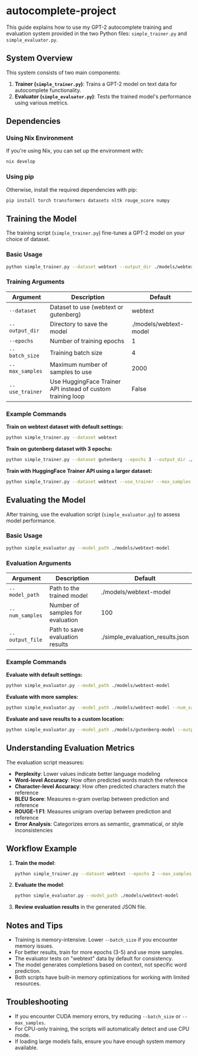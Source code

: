 # autocomplete-project

This guide explains how to use my GPT-2 autocomplete training and evaluation system provided in the two Python files: `simple_trainer.py` and `simple_evaluator.py`.

## System Overview

This system consists of two main components:

1. **Trainer (`simple_trainer.py`)**: Trains a GPT-2 model on text data for autocomplete functionality.
2. **Evaluator (`simple_evaluator.py`)**: Tests the trained model's performance using various metrics.

## Dependencies

### Using Nix Environment

If you're using Nix, you can set up the environment with:

```bash
nix develop
```

### Using pip

Otherwise, install the required dependencies with pip:

```bash
pip install torch transformers datasets nltk rouge_score numpy
```

## Training the Model

The training script (`simple_trainer.py`) fine-tunes a GPT-2 model on your choice of dataset.

### Basic Usage

```bash
python simple_trainer.py --dataset webtext --output_dir ./models/webtext-model
```

### Training Arguments

| Argument | Description | Default |
|----------|-------------|---------|
| `--dataset` | Dataset to use (webtext or gutenberg) | webtext |
| `--output_dir` | Directory to save the model | ./models/webtext-model |
| `--epochs` | Number of training epochs | 1 |
| `--batch_size` | Training batch size | 4 |
| `--max_samples` | Maximum number of samples to use | 2000 |
| `--use_trainer` | Use HuggingFace Trainer API instead of custom training loop | False |

### Example Commands

**Train on webtext dataset with default settings:**
```bash
python simple_trainer.py --dataset webtext
```

**Train on gutenberg dataset with 3 epochs:**
```bash
python simple_trainer.py --dataset gutenberg --epochs 3 --output_dir ./models/gutenberg-model
```

**Train with HuggingFace Trainer API using a larger dataset:**
```bash
python simple_trainer.py --dataset webtext --use_trainer --max_samples 5000
```

## Evaluating the Model

After training, use the evaluation script (`simple_evaluator.py`) to assess model performance.

### Basic Usage

```bash
python simple_evaluator.py --model_path ./models/webtext-model
```

### Evaluation Arguments

| Argument | Description | Default |
|----------|-------------|---------|
| `--model_path` | Path to the trained model | ./models/webtext-model |
| `--num_samples` | Number of samples for evaluation | 100 |
| `--output_file` | Path to save evaluation results | ./simple_evaluation_results.json |

### Example Commands

**Evaluate with default settings:**
```bash
python simple_evaluator.py --model_path ./models/webtext-model
```

**Evaluate with more samples:**
```bash
python simple_evaluator.py --model_path ./models/webtext-model --num_samples 200
```

**Evaluate and save results to a custom location:**
```bash
python simple_evaluator.py --model_path ./models/gutenberg-model --output_file ./gutenberg_eval_results.json
```

## Understanding Evaluation Metrics

The evaluation script measures:

- **Perplexity**: Lower values indicate better language modeling
- **Word-level Accuracy**: How often predicted words match the reference
- **Character-level Accuracy**: How often predicted characters match the reference
- **BLEU Score**: Measures n-gram overlap between prediction and reference
- **ROUGE-1 F1**: Measures unigram overlap between prediction and reference
- **Error Analysis**: Categorizes errors as semantic, grammatical, or style inconsistencies

## Workflow Example

1. **Train the model**:
   ```bash
   python simple_trainer.py --dataset webtext --epochs 2 --max_samples 3000
   ```

2. **Evaluate the model**:
   ```bash
   python simple_evaluator.py --model_path ./models/webtext-model
   ```

3. **Review evaluation results** in the generated JSON file.

## Notes and Tips

- Training is memory-intensive. Lower `--batch_size` if you encounter memory issues.
- For better results, train for more epochs (3-5) and use more samples.
- The evaluator tests on "webtext" data by default for consistency.
- The model generates completions based on context, not specific word prediction.
- Both scripts have built-in memory optimizations for working with limited resources.

## Troubleshooting

- If you encounter CUDA memory errors, try reducing `--batch_size` or `--max_samples`.
- For CPU-only training, the scripts will automatically detect and use CPU mode.
- If loading large models fails, ensure you have enough system memory available.